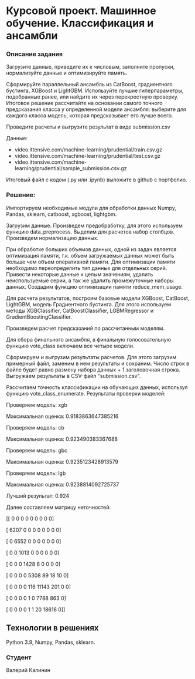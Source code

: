 # Курсовой проект. Машинное обучение. Классификация и ансамбли



### Описание задания

Загрузите данные, приведите их к числовым, заполните пропуски,
нормализуйте данные и оптимизируйте память.

Сформируйте параллельный ансамбль из CatBoost, градиентного бустинга,
XGBoost и LightGBM. Используйте лучшие гиперпараметры, подобранные 
ранее, или найдите их через перекрестную проверку. Итоговое решение 
рассчитайте на основании самого точного предсказания класса у 
определенной модели ансамбля: выберите для каждого класса модель, 
которая предсказывает его лучше всего.

Проведите расчеты и выгрузите результат в виде submission.csv

Данные:
* video.ittensive.com/machine-learning/prudential/train.csv.gz
* video.ittensive.com/machine-learning/prudential/test.csv.gz
* video.ittensive.com/machine-learning/prudential/sample_submission.csv.gz

Итоговый файл с кодом (.py или .ipynb) выложите в github с портфолио.



### Решение:

Импортируем необходимые модули для обработки данных Numpy, Pandas, sklearn,
catboost, xgboost, lightgbm.

Загрузим данные. Произведем предобработку, для этого используем функцию
data_preprocess. Выделим для расчетов набор столбцов. Произведем нормализацию
данных.

При обработке больших объемов данных, одной из задач является оптимизация
памяти, т.к. объем загружаемых данных может быть больше чем объем оперативной
памяти. Для оптимизации памяти необходимо переопределить тип данных для
отдельных серий. Привести некоторые данные к целым значениям, удалить
неиспользуемые серии, а так же удалить промежуточные наборы данных. Создадим
функцию оптимизации памяти reduce_mem_usage.

Для расчета результатов, построим базовые модели XGBoost, CatBoost, LightGBM,
модель Градиентного бустинга. Для этого используем методы XGBClassifier,
CatBoostClassifier, LGBMRegressor и GradientBoostingClassifier.

Произведем расчет предсказаний по рассчитанным моделям.

Для сбора финального ансамбля, в финальную голосовательную функцию vote_class
включаем все четыре модели.

Сформируем и выгрузим результаты расчетов. Для этого загрузим примерный файл,
заменим в нем результаты и сохраним. Число строк в файле будет равно размену
набора данных + 1 заголовочная строка. Выгружаем результаты 
в CSV-файл "submission.csv".

Рассчитаем точность классификации на обучающих данных, используя функцию
vote_class_enumerate. Результаты проверки моделей:

Проверяем модель: xgb

Максимальная оценка: 0.9183863647385216

Проверяем модель: cb

Максимальная оценка: 0.923490383367688

Проверяем модель: gbc

Максимальная оценка: 0.9235123428913579

Проверяем модель: lgb

Максимальная оценка: 0.9238814092725737


Лучший результат: 0.924

Далее составляем матрицу неточностей:

[[    0     0     0     0     0     0     0     0     0]

 [ 6207     0     0     0     0     0     0     0     0]

 [    0  6552     0     0     0     0     0     0     0]

 [    0     0  1013     0     0     0     0     0     0]

 [    0     0     0  1428     6     0     0     0     0]

 [    0     0     0     0  5308    89    18    10     0]

 [    0     0     0     0   116 11143   201     0     0]

 [    0     0     0     0     1     0  7788   863     0]

 [    0     0     0     0     1     1    20 18616     0]]



## Технологии в решениях
Python 3.9,
Numpy,
Pandas,
sklearn.


### Студент
Валерий Калинин